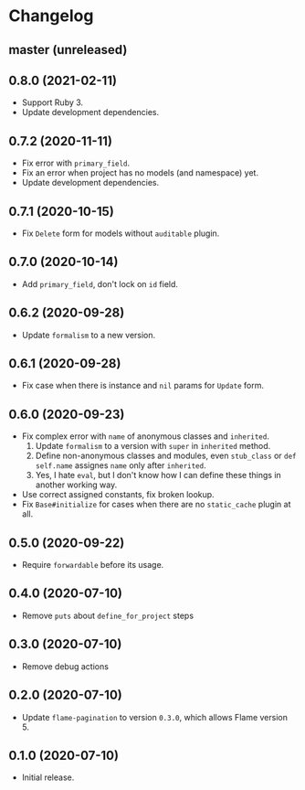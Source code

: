 # Changelog

## master (unreleased)

## 0.8.0 (2021-02-11)

*   Support Ruby 3.
*   Update development dependencies.

## 0.7.2 (2020-11-11)

*   Fix error with `primary_field`.
*   Fix an error when project has no models (and namespace) yet.
*   Update development dependencies.

## 0.7.1 (2020-10-15)

*   Fix `Delete` form for models without `auditable` plugin.

## 0.7.0 (2020-10-14)

*   Add `primary_field`, don't lock on `id` field.

## 0.6.2 (2020-09-28)

*   Update `formalism` to a new version.

## 0.6.1 (2020-09-28)

*   Fix case when there is instance and `nil` params for `Update` form.

## 0.6.0 (2020-09-23)

*   Fix complex error with `name` of anonymous classes and `inherited`.
    1.  Update `formalism` to a version with `super` in `inherited` method.
    2.  Define non-anonymous classes and modules,
        even `stub_class` or `def self.name` assignes `name` only after `inherited`.
    3.  Yes, I hate `eval`, but I don't know how I can define these things in another working way.
*   Use correct assigned constants, fix broken lookup.
*   Fix `Base#initialize` for cases when there are no `static_cache` plugin at all.

## 0.5.0 (2020-09-22)

*   Require `forwardable` before its usage.

## 0.4.0 (2020-07-10)

*   Remove `puts` about `define_for_project` steps

## 0.3.0 (2020-07-10)

*   Remove debug actions

## 0.2.0 (2020-07-10)

*   Update `flame-pagination` to version `0.3.0`, which allows Flame version 5.

## 0.1.0 (2020-07-10)

*   Initial release.
